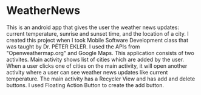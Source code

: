 # WeatherNews

This is an android app that gives the user the weather news updates: current temperature, sunrise and sunset time, and the location of a city. I created this project when I took Mobile Software Development class that was taught by Dr. PÉTER EKLER. I used the APIs from "Openweathermap.org" and Google Maps. This application consists of two activites. Main activity shows list of cities which are added by the user. When a user clicks one of cities on the main activity, it will open another activity where a user can see weather news updates like current temperature. The main activity has a Recycler View and has add and delete buttons. I used Floating Action Button to create the add button. 
